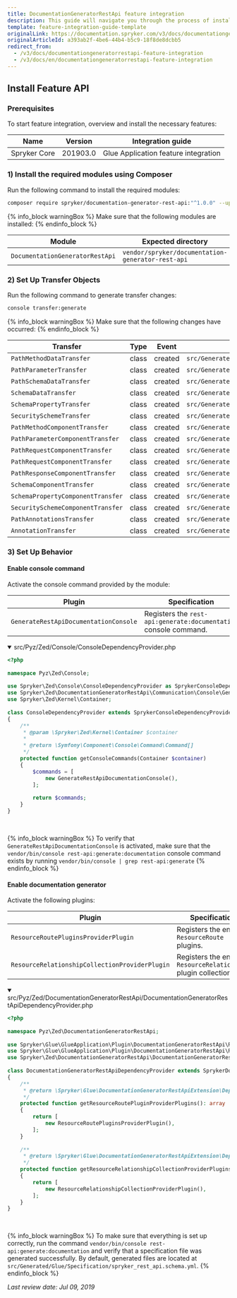 ```yaml
---
title: DocumentationGeneratorRestApi feature integration
description: This guide will navigate you through the process of installing and configuring the DocumentationGeneratorRestApi feature in Spryker OS.
template: feature-integration-guide-template
originalLink: https://documentation.spryker.com/v3/docs/documentationgeneratorrestapi-feature-integration
originalArticleId: a393ab2f-4be6-44b4-b5c9-18f8de8dcbb5
redirect_from:
  - /v3/docs/documentationgeneratorrestapi-feature-integration
  - /v3/docs/en/documentationgeneratorrestapi-feature-integration
---
```


## Install Feature API
### Prerequisites
To start feature integration, overview and install the necessary features:

| Name | Version | Integration guide |
| --- | --- | --- |
| Spryker Core | 201903.0	 | Glue Application feature integration |

### 1) Install the required modules using Composer
Run the following command to install the required modules:

```bash
composer require spryker/documentation-generator-rest-api:"^1.0.0" --update-with-dependencies
```

{% info_block warningBox %}
Make sure that the following modules are installed:
{% endinfo_block %}

| Module | Expected directory |
| --- | --- |
| `DocumentationGeneratorRestApi` | `vendor/spryker/documentation-generator-rest-api` |

### 2) Set Up Transfer Objects
Run the following command to generate transfer changes:

```bash
console transfer:generate
```

{% info_block warningBox %}
Make sure that the following changes have occurred:
{% endinfo_block %}

| Transfer | Type | Event | Path |
| --- | --- | --- | --- |
| `PathMethodDataTransfer` | class | created | `src/Generated/Shared/Transfer/PathMethodDataTransfer` |
| `PathParameterTransfer` | class | created | `src/Generated/Shared/Transfer/PathParameterTransfer` |
| `PathSchemaDataTransfer` | class | created | `src/Generated/Shared/Transfer/PathSchemaDataTransfer` |
| `SchemaDataTransfer` | class | created | `src/Generated/Shared/Transfer/SchemaDataTransfer` |
| `SchemaPropertyTransfer` | class | created | `src/Generated/Shared/Transfer/SchemaPropertyTransfer` |
| `SecuritySchemeTransfer` | class | created | `src/Generated/Shared/Transfer/SecuritySchemeTransfer` |
| `PathMethodComponentTransfer` | class | created | `src/Generated/Shared/Transfer/PathMethodComponentTransfer` |
| `PathParameterComponentTransfer` | class | created | `src/Generated/Shared/Transfer/PathParameterComponentTransfer` |
| `PathRequestComponentTransfer` | class | created | `src/Generated/Shared/Transfer/PathRequestComponentTransfer` |
| `PathRequestComponentTransfer` | class | created | `src/Generated/Shared/Transfer/PathRequestComponentTransfer` |
| `PathResponseComponentTransfer` | class | created | `src/Generated/Shared/Transfer/PathResponseComponentTransfer` |
| `SchemaComponentTransfer` | class | created | `src/Generated/Shared/Transfer/SchemaComponentTransfer` |
| `SchemaPropertyComponentTransfer` | class | created | `src/Generated/Shared/Transfer/SchemaPropertyComponentTransfer` |
| `SecuritySchemeComponentTransfer` | class | created | `src/Generated/Shared/Transfer/SecuritySchemeComponentTransfer` |
| `PathAnnotationsTransfer` | class | created | `src/Generated/Shared/Transfer/PathAnnotationsTransfer` |
| `AnnotationTransfer` | class | created | `src/Generated/Shared/Transfer/AnnotationTransfer` |

### 3) Set Up Behavior
#### Enable console command
Activate the console command provided by the module:

| Plugin | Specification | Prerequisites | Namespace |
| --- | --- | --- | --- |
| `GenerateRestApiDocumentationConsole` | Registers the `rest-api:generate:documentation` console command. | None | `Spryker\Zed\DocumentationGeneratorRestApi\Communication\Console` |

<details open>
<summary>src/Pyz/Zed/Console/ConsoleDependencyProvider.php</summary>
    
```php
<?php
  
namespace Pyz\Zed\Console;
 
use Spryker\Zed\Console\ConsoleDependencyProvider as SprykerConsoleDependencyProvider;
use Spryker\Zed\DocumentationGeneratorRestApi\Communication\Console\GenerateRestApiDocumentationConsole;
use Spryker\Zed\Kernel\Container;
 
class ConsoleDependencyProvider extends SprykerConsoleDependencyProvider
{
    /**
     * @param \Spryker\Zed\Kernel\Container $container
     *
     * @return \Symfony\Component\Console\Command\Command[]
     */
    protected function getConsoleCommands(Container $container)
    {
        $commands = [
            new GenerateRestApiDocumentationConsole(),
        ];
 
        return $commands;
    }
}
```

</br>
</details>

{% info_block warningBox %}
To verify that `GenerateRestApiDocumentationConsole` is activated, make sure that the `vendor/bin/console rest-api:generate:documentation` console command exists by running  `vendor/bin/console | grep rest-api:generate`
{% endinfo_block %}

#### Enable documentation generator
Activate the following plugins:

| Plugin | Specification | Prerequisites | Namespace |
| --- | --- | --- | --- |
| `ResourceRoutePluginsProviderPlugin` | Registers the enabled `ResourceRoute` plugins. | None | `Spryker\Glue\GlueApplication\Plugin\DocumentationGeneratorRestApi` |
| `ResourceRelationshipCollectionProviderPlugin` | Registers the enabled `ResourceRelationship` plugin collections. | None | `Spryker\Glue\GlueApplication\Plugin\DocumentationGeneratorRestApi` |

<details open>
<summary>src/Pyz/Zed/DocumentationGeneratorRestApi/DocumentationGeneratorRestApiDependencyProvider.php</summary>

```php
<?php
 
namespace Pyz\Zed\DocumentationGeneratorRestApi;
 
use Spryker\Glue\GlueApplication\Plugin\DocumentationGeneratorRestApi\ResourceRelationshipCollectionProviderPlugin;
use Spryker\Glue\GlueApplication\Plugin\DocumentationGeneratorRestApi\ResourceRoutePluginsProviderPlugin;
use Spryker\Zed\DocumentationGeneratorRestApi\DocumentationGeneratorRestApiDependencyProvider as SprykerDocumentationGeneratorRestApiDependencyProvider;
 
class DocumentationGeneratorRestApiDependencyProvider extends SprykerDocumentationGeneratorRestApiDependencyProvider
{
    /**
     * @return \Spryker\Glue\DocumentationGeneratorRestApiExtension\Dependency\Plugin\ResourceRoutePluginsProviderPluginInterface[]
     */
    protected function getResourceRoutePluginProviderPlugins(): array
    {
        return [
            new ResourceRoutePluginsProviderPlugin(),
        ];
    }
 
    /**
     * @return \Spryker\Glue\DocumentationGeneratorRestApiExtension\Dependency\Plugin\ResourceRelationshipCollectionProviderPluginInterface[]
     */
    protected function getResourceRelationshipCollectionProviderPlugins(): array
    {
        return [
            new ResourceRelationshipCollectionProviderPlugin(),
        ];
    }
}
```

</br>
</details>

{% info_block warningBox %}
To make sure that everything is set up correctly, run the command `vendor/bin/console rest-api:generate:documentation` and verify that a specification file was generated successfully. By default, generated files are located at `src/Generated/Glue/Specification/spryker_rest_api.schema.yml`.
{% endinfo_block %}

*Last review date: Jul 09, 2019*

<!--by Ahmed Saaba and Volodymyr Volkov-->
